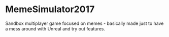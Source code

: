 # MemeSimulator2017
Sandbox multiplayer game focused on memes - basically made just to have a mess around with Unreal and try out features.
